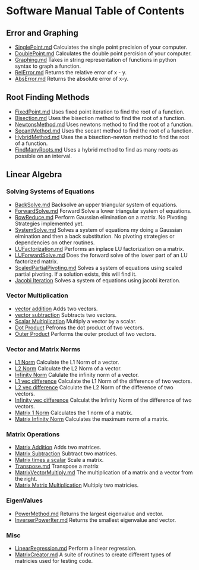 # Software Manual Table of Contents

## Error and Graphing

* [SinglePoint.md](SinglePoint.md) Calculates the single point precision of your computer.
* [DoublePoint.md](DoublePoint.md) Calculates the double point percision of your computer.
* [Graphing.md](Graphing.md) Takes in string representation of functions in python syntax to graph a function.
* [RelError.md](RelError.md) Returns the relative error of x - y.
* [AbsError.md](AbsError.md) Returns the absolute error of x-y.

## Root Finding Methods
* [FixedPoint.md](FixedPoint.md) Uses fixed point iteration to find the root of a function.
* [Bisection.md](Bisection.md) Uses the bisection method to find the root of a function.
* [NewtonsMethod.md](NewtonsMethod.md) Uses newtons method to find the root of a function.
* [SecantMethod.md](SecantMethod.md) Uses the secant method to find the root of a function.
* [HybridMethod.md](HybridMethod.md) Uses the a bisection-newton method to find the root of a function.
* [FindManyRoots.md](FindManyRoots.md) Uses a hybrid method to find as many roots as possible on an interval.

## Linear Algebra


### Solving Systems of Equations
* [BackSolve.md](BackSolve.md) Backsolve an upper triangular system of equations.
* [ForwardSolve.md](ForwardSolve.md) Forward Solve a lower triangular system of equations.
* [RowReduce.md](RowReduce.md) Perform Gaussian elimination on a matrix. No Pivoting Strategies implemented yet.
* [SystemSolve.md](SystemSolve.md) Solves a system of equations my doing a Gaussian elmination and then a back substitution. No pivoting strategies or dependencies on other routines.
* [LUFactorization.md](LUFactorization.md) Performs an inplace LU factorization on a matrix.
* [LUForwardSolve.md](LUForwardSolve.md) Does the forward solve of the lower part of an LU factorized matrix.
* [ScaledPartialPivoting.md](ScaledPartialPivoting.md) Solves a system of equations using scaled partial pivoting. If a solution exists, this will find it.
* [Jacobi Iteration](Jacobi.md) Solves a system of equations using jacobi iteration.

### Vector Multiplication
* [vector addition](VecAdd.md) Adds two vectors.
* [vector subtraction](VecSub.md) Subtracts two vectors.
* [Scalar Multiplication](ScalMult.md) Multiply a vector by a scalar.
* [Dot Product](DotProd.md) Pefroms the dot product of two vectors.
* [Outer Product](OuterProd.md) Performs the outer product of two vectors.

### Vector and Matrix Norms
* [L1 Norm](L1Norm.md) Calculate the L1 Norm of a vector.
* [L2 Norm](L2Norm.md) Calculate the L2 Norm of a vector.
* [Infinity Norm](Linfty.md) Calulate the infinity norm of a vector.
* [L1 vec difference](L1Error.md) Calculate the L1 Norm of the difference of two vectors.
* [L2 vec difference](L2Error.md) Calculate the L2 Norm of the difference of two vectors.
* [Infinity vec difference](LInftyError.md) Calculat the Infinity Norm of the difference of two vectors.
* [Matrix 1 Norm](L1MatNorm.md) Calculates the 1 norm of a matrix.
* [Matrix Infinity Norm](MatInftyNorm.md) Calculates the maximum norm of a matrix.

### Matrix Operations
* [Matrix Addition](MatAdd.md) Adds two matrices.
* [Matrix Subtraction](MatSub.md) Subtract two matrices.
* [Matrix times a scalar](MatScal.md) Scale a matrix.
* [Transpose.md](Transpose.md) Transpose a matrix
* [MatrixVectorMultiply.md](MatrixVectorMultiply.md) The multiplication of a matrix and a vector from the right.
* [Matrix Matrix Multiplication](MatMatMult.md) Multiply two matricies. 



### EigenValues
* [PowerMethod.md](PowerIter.md) Returns the largest eigenvalue and vector.
* [InverserPowerIter.md](InversePowerIter.md) Returns the smallest eigenvalue and vector.

### Misc
* [LinearRegression.md](LinearRegression.md) Perform a linear regression.
* [MatrixCreator.md](MatrixCreator.md) A suite of routines to create different types of matricies used for testing code.

